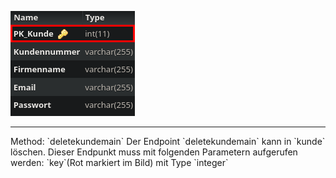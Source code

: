 ![Database Image of Table kunde](../img/deletekundemain.png)

<hr>
Method: `deletekundemain`
Der Endpoint `deletekundemain` kann in `kunde` löschen.
Dieser Endpunkt muss mit folgenden Parametern aufgerufen werden:
`key`(Rot markiert im Bild) mit Type `integer`